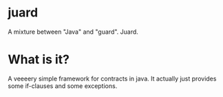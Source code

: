 # juard
A mixture between "Java" and "guard". Juard.
# What is it?
A veeeery simple framework for contracts in java. It actually just provides some if-clauses and some exceptions.
